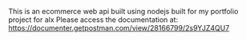 This is an ecommerce web api built using nodejs
built for my portfolio project for alx
Please access the documentation at: https://documenter.getpostman.com/view/28166799/2s9YJZ4QU7
